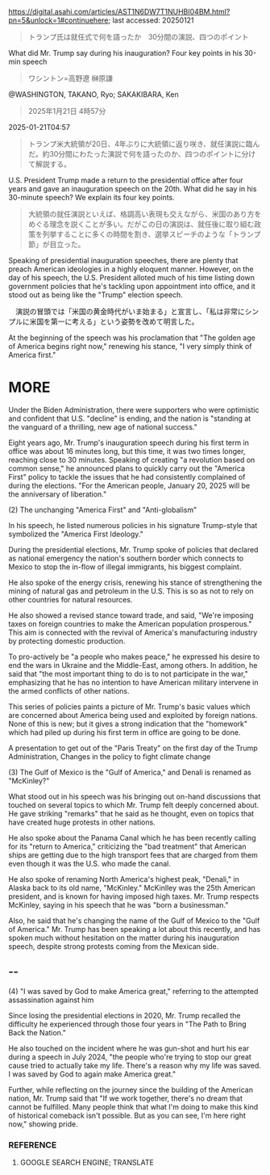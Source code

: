 https://digital.asahi.com/articles/AST1N6DW7T1NUHBI04BM.html?pn=5&unlock=1#continuehere; last accessed: 20250121

> トランプ氏は就任式で何を語ったか　30分間の演説、四つのポイント

What did Mr. Trump say during his inauguration? Four key points in his 30-min speech

> ワシントン=高野遼 榊原謙

@WASHINGTON, TAKANO, Ryo; SAKAKIBARA, Ken

> 2025年1月21日 4時57分

2025-01-21T04:57

> トランプ米大統領が20日、4年ぶりに大統領に返り咲き、就任演説に臨んだ。約30分間にわたった演説で何を語ったのか、四つのポイントに分けて解説する。

U.S. President Trump made a return to the presidential office after four years and gave an inauguration speech on the 20th. What did he say in his 30-minute speech? We explain its four key points.

> 大統領の就任演説といえば、格調高い表現も交えながら、米国のあり方をめぐる理念を説くことが多い。だがこの日の演説は、就任後に取り組む政策を列挙することに多くの時間を割き、選挙スピーチのような「トランプ節」が目立った。

Speaking of presidential inauguration speeches, there are plenty that preach American ideologies in a highly eloquent manner. However, on the day of his speech, the U.S. President alloted much of his time listing down government policies that he's tackling upon appointment into office, and it stood out as being like the "Trump" election speech.

　演説の冒頭では「米国の黄金時代がいま始まる」と宣言し、「私は非常にシンプルに米国を第一に考える」という姿勢を改めて明言した。

At the beginning of the speech was his proclamation that "The golden age of America begins right now," renewing his stance, "I very simply think of America first."

# MORE

Under the Biden Administration, there were supporters who were optimistic and confident that U.S. "decline" is ending, and the nation is "standing at the vanguard of a thrilling, new age of national success."

Eight years ago, Mr. Trump's inauguration speech during his first term in office was about 16 minutes long, but this time, it was two times longer, reaching close to 30 minutes. Speaking of creating "a revolution based on common sense," he announced plans to quickly carry out the "America First" policy to tackle the issues that he had consistently complained of during the elections. "For the American people, January 20, 2025 will be the anniversary of liberation." 

(2) The unchanging "America First" and "Anti-globalism"

In his speech, he listed numerous policies in his signature Trump-style that symbolized the "America First Ideology."

During the presidential elections, Mr. Trump spoke of policies that declared as national emergency the nation's southern border which connects to Mexico to stop the in-flow of illegal immigrants, his biggest complaint.

He also spoke of the energy crisis, renewing his stance of strengthening the mining of natural gas and petroleum in the U.S. This is so as not to rely on other countries for natural resources. 

He also showed a revised stance toward trade, and said, "We're imposing taxes on foreign countries to make the American population prosperous." This aim is connected with the revival of America's manufacturing industry by protecting domestic production. 

To pro-actively be "a people who makes peace," he expressed his desire to end the wars in Ukraine and the Middle-East, among others. In addition, he said that "the most important thing to do is to not participate in the war," emphasizing that he has no intention to have American military intervene in the armed conflicts of other nations.

This series of policies paints a picture of Mr. Trump's basic values which are concerned about America being used and exploited by foreign nations. None of this is new; but it gives a strong indication that the "homework" which had piled up during his first term in office are going to be done.

A presentation to get out of the "Paris Treaty" on the first day of the Trump Administration, Changes in the policy to fight climate change

(3) The Gulf of Mexico is the "Gulf of America," and Denali is renamed as "McKinley?"

What stood out in his speech was his bringing out on-hand discussions that touched on several topics to which Mr. Trump felt deeply concerned about. He gave striking "remarks" that he said as he thought, even on topics that have created huge protests in other nations.

He also spoke about the Panama Canal which he has been recently calling for its "return to America," criticizing the "bad treatment" that American ships are getting due to the high transport fees that are charged from them even though it was the U.S. who made the canal.

He also spoke of renaming North America's highest peak, "Denali," in Alaska back to its old name, "McKinley." McKinlley was the 25th American president, and is known for having imposed high taxes. Mr. Trump respects McKinley, saying in his speech that he was "born a businessman."

Also, he said that he's changing the name of the Gulf of Mexico to the "Gulf of America." Mr. Trump has been speaking a lot about this recently, and has spoken much without hesitation on the matter during his inauguration speech, despite strong protests coming from the Mexican side. 

## --

(4) "I was saved by God to make America great," referring to the attempted assassination against him

Since losing the presidential elections in 2020, Mr. Trump recalled the difficulty he experienced through those four years in "The Path to Bring Back the Nation."


He also touched on the incident where he was gun-shot and hurt his ear during a speech in July 2024, "the people who're trying to stop our great cause tried to actually take my life. There's a reason why my life was saved. I was saved by God to again make America great."


Further, while reflecting on the journey since the building of the American nation, Mr. Trump said that "If we work together, there's no dream that cannot be fulfilled. Many people think that what I'm doing to make this kind of historical comeback isn't possible. But as you can see, I'm here right now," showing pride.

### REFERENCE

1) GOOGLE SEARCH ENGINE; TRANSLATE